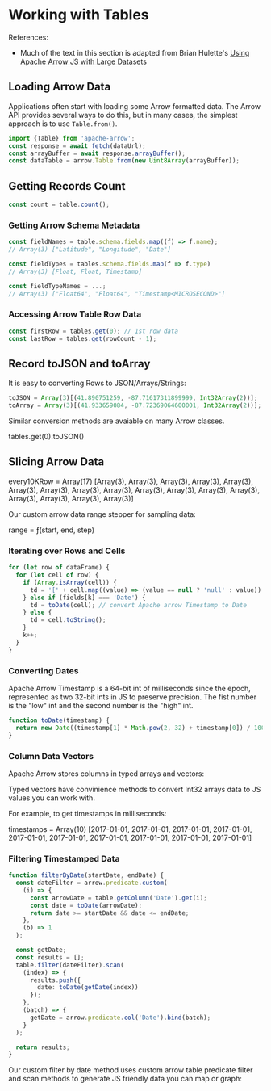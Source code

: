 # Working with Tables

References:

- Much of the text in this section is adapted from Brian Hulette's [Using Apache Arrow JS with Large Datasets](https://observablehq.com/@theneuralbit/using-apache-arrow-js-with-large-datasets)

## Loading Arrow Data

Applications often start with loading some Arrow formatted data. The Arrow API provides several ways to do this, but in many cases, the simplest approach is to use `Table.from()`.

```typescript
import {Table} from 'apache-arrow';
const response = await fetch(dataUrl);
const arrayBuffer = await response.arrayBuffer();
const dataTable = arrow.Table.from(new Uint8Array(arrayBuffer));
```

## Getting Records Count

```typescript
const count = table.count();
```

### Getting Arrow Schema Metadata

```typescript
const fieldNames = table.schema.fields.map((f) => f.name);
// Array(3) ["Latitude", "Longitude", "Date"]
```

```typescript
const fieldTypes = tables.schema.fields.map(f => f.type)
// Array(3) [Float, Float, Timestamp]

const fieldTypeNames = ...;
// Array(3) ["Float64", "Float64", "Timestamp<MICROSECOND>"]
```

### Accessing Arrow Table Row Data

```typescript
const firstRow = tables.get(0); // 1st row data
const lastRow = tables.get(rowCount - 1);
```

## Record toJSON and toArray

It is easy to converting Rows to JSON/Arrays/Strings:

```typescript
toJSON = Array(3)[(41.890751259, -87.71617311899999, Int32Array(2))];
toArray = Array(3)[(41.933659084, -87.72369064600001, Int32Array(2))];
```

Similar conversion methods are avaiable on many Arrow classes.

tables.get(0).toJSON()

## Slicing Arrow Data

every10KRow = Array(17) [Array(3), Array(3), Array(3), Array(3), Array(3), Array(3), Array(3), Array(3), Array(3), Array(3), Array(3), Array(3), Array(3), Array(3), Array(3), Array(3), Array(3)]

Our custom arrow data range stepper for sampling data:

range = ƒ(start, end, step)

### Iterating over Rows and Cells

```typescript
for (let row of dataFrame) {
  for (let cell of row) {
    if (Array.isArray(cell)) {
      td = '[' + cell.map((value) => (value == null ? 'null' : value)).join(', ') + ']';
    } else if (fields[k] === 'Date') {
      td = toDate(cell); // convert Apache arrow Timestamp to Date
    } else {
      td = cell.toString();
    }
    k++;
  }
}
```

### Converting Dates

Apache Arrow Timestamp is a 64-bit int of milliseconds since the epoch, represented as two 32-bit ints in JS to preserve precision. The fist number is the "low" int and the second number is the "high" int.

```typescript
function toDate(timestamp) {
  return new Date((timestamp[1] * Math.pow(2, 32) + timestamp[0]) / 1000);
}
```

### Column Data Vectors

Apache Arrow stores columns in typed arrays and vectors:

Typed vectors have convinience methods to convert Int32 arrays data to JS values you can work with.

For example, to get timestamps in milliseconds:

timestamps = Array(10) [2017-01-01, 2017-01-01, 2017-01-01, 2017-01-01, 2017-01-01, 2017-01-01, 2017-01-01, 2017-01-01, 2017-01-01, 2017-01-01]

### Filtering Timestamped Data

```typescript
function filterByDate(startDate, endDate) {
  const dateFilter = arrow.predicate.custom(
    (i) => {
      const arrowDate = table.getColumn('Date').get(i);
      const date = toDate(arrowDate);
      return date >= startDate && date <= endDate;
    },
    (b) => 1
  );

  const getDate;
  const results = [];
  table.filter(dateFilter).scan(
    (index) => {
      results.push({
        date: toDate(getDate(index))
      });
    },
    (batch) => {
      getDate = arrow.predicate.col('Date').bind(batch);
    }
  );

  return results;
}
```

Our custom filter by date method uses custom arrow table predicate filter and scan methods to generate JS friendly data you can map or graph:

